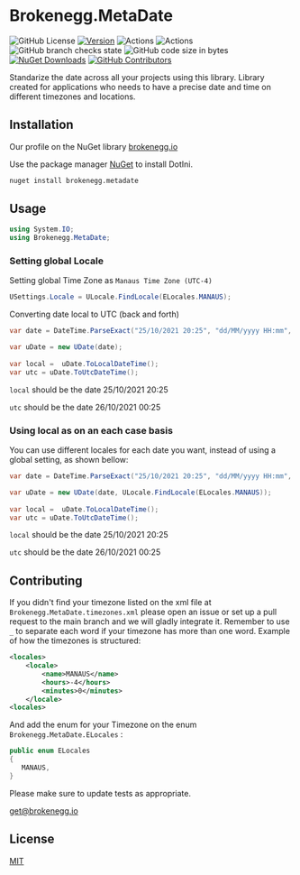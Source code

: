 # Brokenegg.MetaDate


![GitHub License](https://img.shields.io/github/license/brokenegg-io/Brokenegg.MetaDate)
[![Version](https://img.shields.io/badge/version-0.0.1-yellow.svg)](https://semver.org)
![Actions](https://github.com/brokenegg-io/Brokenegg.MetaDate/actions/workflows/ci.yml/badge.svg)
![Actions](https://github.com/brokenegg-io/Brokenegg.MetaDate/actions/workflows/release.yml/badge.svg)
![GitHub branch checks state](https://img.shields.io/github/checks-status/brokenegg-io/Brokenegg.MetaDate/dev)
![GitHub code size in bytes](https://img.shields.io/github/languages/code-size/brokenegg-io/Brokenegg.MetaDate)
[![NuGet Downloads](https://img.shields.io/nuget/dt/Brokenegg.MetaDate.svg)](https://www.nuget.org/packages/Brokenegg.MetaDate/)
[![GitHub Contributors](https://img.shields.io/github/contributors/brokenegg-io/Brokenegg.MetaDate)](https://github.com/brokenegg-io/Brokenegg.MetaDate/graphs/contributors)
            
Standarize the date across all your projects using this library. Library created for applications who needs to have a precise date and time on different timezones and locations.

## Installation

Our profile on the NuGet library [brokenegg.io](https://www.nuget.org/profiles/brokenegg.io)

Use the package manager [NuGet](https://www.nuget.org/) to install DotIni.

```bash
nuget install brokenegg.metadate
```

## Usage

```csharp
using System.IO;
using Brokenegg.MetaDate;
```

### Setting global Locale 

Setting global Time Zone as `Manaus Time Zone (UTC-4)`

```csharp
USettings.Locale = ULocale.FindLocale(ELocales.MANAUS);
```

Converting date local to UTC (back and forth)

```csharp
var date = DateTime.ParseExact("25/10/2021 20:25", "dd/MM/yyyy HH:mm", null);

var uDate = new UDate(date);
            
var local =  uDate.ToLocalDateTime();
var utc = uDate.ToUtcDateTime();
```

`local` should be the date 25/10/2021 20:25

`utc`  should be the date 26/10/2021 00:25

### Using local as on an each case basis

You can use different locales for each date you want, instead of using a global setting, as shown bellow:

```csharp
var date = DateTime.ParseExact("25/10/2021 20:25", "dd/MM/yyyy HH:mm", null);

var uDate = new UDate(date, ULocale.FindLocale(ELocales.MANAUS));
            
var local =  uDate.ToLocalDateTime();
var utc = uDate.ToUtcDateTime();
```

`local` should be the date 25/10/2021 20:25

`utc`  should be the date 26/10/2021 00:25

## Contributing

If you didn't find your timezone listed on the xml file at `Brokenegg.MetaDate.timezones.xml` please open an issue or set up a pull request to the main branch and we will gladly integrate it. Remember to use `_` to separate each word if your timezone has more than one word.
Example of how the timezones is structured:

```xml
<locales>
    <locale>
        <name>MANAUS</name>
        <hours>-4</hours>
        <minutes>0</minutes>
    </locale>
<locales>    
```

And add the enum for your Timezone on the enum `Brokenegg.MetaDate.ELocales` :

```csharp
public enum ELocales
{
   MANAUS,
}
````

Please make sure to update tests as appropriate.

[get@brokenegg.io](mailto:get@brokenegg.io)

## License
[MIT](https://choosealicense.com/licenses/mit/)
